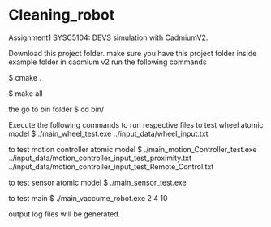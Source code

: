 # Cleaning_robot
 Assignment1 SYSC5104: DEVS simulation with CadmiumV2. 

Download this project folder.
make sure you have this project folder inside example folder in cadmium v2
run the following commands

$ cmake .

$ make all

the go to bin folder
$ cd bin/

Execute the following commands to run respective files
to test wheel atomic model
$ ./main_wheel_test.exe ../input_data/wheel_input.txt

to test motion controller atomic model
$ ./main_motion_Controller_test.exe ../input_data/motion_controller_input_test_proximity.txt ../input_data/motion_controller_input_test_Remote_Control.txt

to test sensor atomic model
$ ./main_sensor_test.exe

to test main 
$ ./main_vaccume_robot.exe 2 4 10

output log files will be generated.
